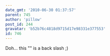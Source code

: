 ```yaml
---
date_gmt: '2010-06-30 01:37:57'
parent: 745
author: 'pillow'
post_id: 244
gravatar: 'b52b76c4818d9715d17e98331e377553'
id: 746
---
```


Doh... this "\" is a back slash ;)